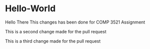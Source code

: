 # Hello-World
Hello There
This changes has been done for COMP 3521 Assignment

This is a second change made for the pull request

This is a third change made for the pull request
